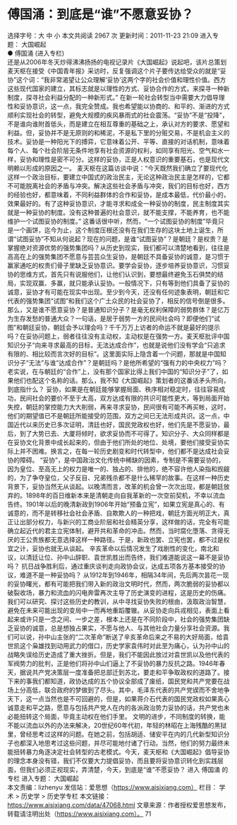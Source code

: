 # 傅国涌：到底是“谁”不愿意妥协？

选择字号：大 中 小   本文共阅读 2967 次 更新时间：2011-11-23 21:09
进入专题： 大国崛起  
● 傅国涌 (进入专栏)  
还是从2006年冬天炒得沸沸扬扬的电视记录片《大国崛起》说起吧，该片总策划麦天枢在接受《中国青年报》采访时，反复强调这个片子要传达给受众的就是“妥协”这个词：“我非常渴望让公众理解‘妥协’这两个字的社会价值和理性价值。西方这些现代国家的建立，其标志就是以理性的方式、妥协合作的方式，来探寻一种新制度，探寻社会利益分配的一种新形式。”
在新一轮社会转型当中需要大力倡导理性和妥协意识，这一点，我完全赞成。我也希望能以协商的、和平的、渐进的方式顺利实现社会的转型，避免大规模的疾风暴雨式的社会震荡。“妥协”不是“投降”，不是谁向谁附首低头，而是建立在相互尊重的基础之上，承认对方的要求、愿望和利益。但，妥协并不是无原则的和稀泥，不是私下里的分赃交易，不是机会主义的技术。妥协是一种阳光下的搏弈，它意味着公开、平等、直接的对话机制，意味着每个人、每个社会阶层无条件地享有社会资源的权利，如同享有阳光、空气和水一样，妥协和理性是密不可分。这样的妥协，正是人权意识的重要基石，也是现代文明赖以形成的原因之一。
麦天枢在这篇访谈中说：“今天既然我们确立了要现代化这样一个政治目标，要建立中国式的政治民主，无论这种政治民主是怎样的，它都不可能脱离社会的矛盾与冲突。解决这些社会矛盾与冲突，我们的目标也好，西方的经验也好，都意味着，不同利益群体的合作和妥协，是成本最低，代价最小的，效果最好的。有了这种妥协意识，才能寻求和成全一种妥协的制度，民主制度其实就是一种妥协的制度。没有这种普遍的社会意识，就不能支撑，不能养育，也不能维护一个试图妥协的制度。”
这番话很中听，然而，“一个试图妥协的制度”毕竟只是一个画饼，迄今为止，这个制度压根还没有在我们生存的这块土地上诞生，所谓“试图妥协”不知从何说起？现在的问题，是谁“试图妥协”？是朝廷？是权贵？是掌握绝对资源优势的强势集团吗？从历史到现实，我们都可以清楚地看到，往往是高高在上的强势集团不愿意与芸芸众生妥协，是朝廷不具备妥协的诚意，是习惯于赢家通吃的权贵们骨子里缺乏妥协意识。要学会妥协，逐步培养妥协意识，习惯妥协的思维方式，首先只有说服他们，让他们认识到，要想最终避免玉石俱焚的结局，实现双赢、多赢，就只能承认妥协。一般情况下，只有等到他们具备了妥协的诚意，妥协才有可能在现实中出现。至少到今天，还没有任何迹象表明，朝廷和它代表的强势集团“试图”和我们这个广土众民的社会妥协了，相反的信号倒是很多。
那么，又是谁不愿意妥协？是普通知识分子？是毫无权利保障的弱势群体？是亿万为生存发愁的普通大众？一句话，是居于弱势一方的民间社会吗？即便他们“试图”和朝廷妥协，朝廷会予以理会吗？千千万万上访者的命运不就是最好的提示吗？在妥协问题上，弱者往往没有主动权，主动权是在强势一方。麦天枢批评中国知识分子“向来寻求最高的目标，无法达成合作”，也就是说他们没有学会“只追求有限的、相比较而言次好的目标”。这里面实际上隐含着一个问题，那就是中国知识分子“无法”与谁“达成合作”？是朝廷吗？是他所希望的“强有力的中央权力”吗？老实说，在与朝廷的“合作”上，没有那个国家比得上我们中国的“知识分子”了，如果他们也配这个名称的话。那么，我不知《大国崛起》策划者的这番话矛头所向，到底指什么？
妥协，如果是在朝廷能够掌握局面、秩序相对稳定时，往往容易成功，民间社会的要价不至于太高，双方达成有限的共识可能性更大，等到局面开始失控，朝廷的掌控能力大大削弱，再来寻求妥协，民间很有可能不再买帐，这时，他们的期望值已不是朝廷所能接受的范围，双方之间已无法形成共识。这一点，中国近代以来历史已多次证明，清廷也好，国民党政权也好，他们先是不愿妥协，最后，到了大势已去、大厦将倾时，欲求妥协而不可得了。知识分子、大众同样都是在妥协文化背景中成长起来的，但由于他们所处的地位、处境，要他们接受妥协实际上并不困难。换言之，在每一轮历史剧变和时代转型中，他们都不是达成社会妥协的障碍。
“妥协”，是中国政治文化传统中稀缺的因素，专制是不需要妥协的，因为皇位、至高无上的权力是唯一的、独占的、排他的，绝不容许他人染指和觊觎的，为了争夺皇位，父子反目、兄弟残杀都不是什么稀罕的故事。在这样一种历史背景下，妥协当然无从谈起。以晚清而言，改革的机会曾一次次出现，都是朝廷放弃的。1898年的百日维新本来是清朝走向自我革新的一次空前契机，不幸以流血告终。1901年以后的晚清新政到1906年开始“预备立宪”，如果立宪是真心的、有诚意的，而不是转移社会社会矛盾、自欺欺人的一种把戏，朝廷方面光明正大，真正让出部分权力，与新兴的工商业阶层和社会精英分享，这样做的话，完全有可能确立起近代的君主立宪体制，避开共和革命的冲击。然而，当时腐化堕落、贪得无厌的王公贵族都无意选择这样一种路径。于是，新政也罢、立宪也罢，都不过是权宜之计，妥协也就无从谈起。
辛亥革命以后情况发生了戏剧性的变化，南北和议，以清廷让位、孙中山辞职、袁世凯胜出而告终，我们难道能说这一幕不是妥协吗？
抗日战争胜利后，通过重庆谈判走向政协会议，达成五项各方基本接受的协议，难道不是一种妥协吗？
从1912年到1946年，相隔34年间，先后两次昙花一现的妥协曙光，都有可能把我们带入新的政治文明时代，然而，两次脆弱的妥协都以破裂收场，暴力和流血的闪电奔雷再次主导了历史演变的进程，这是历史的伤痛。
我们可以研究、探讨这些历史的教训，从中寻找妥协失败的根由，汲取政治智慧，避免在未来可能出现的变局中一而再地重蹈覆辙。从妥协走向兵戎相见，表面上看起来或许只是一念之间、一步之差，根本上还是在不同阶段中，社会的强势集团缺乏妥协的诚意，总是想独占果实，不愿与他人、与其他社会力量分享社会资源。我们可以说，孙中山主张的“二次革命”断送了辛亥革命后来之不易的大好局面，给袁世凯这个枭雄找到动用武力的借口，历史学家袁伟时对此至为痛心，认为孙中山的战略失误给历史造成了重大挫折。但是，我们不能因此放过对袁世凯以及他代表的军阀势力的批判，正是他们将孙中山们逼上了不妥协的暴力反抗之路。1946年春天，据说共产党决策层一度准备把总部迁到苏北，要走和平争取政权的道路了。接下来的事我们都知道，政协达成的五个协议全部成了废纸，国民党和共产党要在战场上分高低，联合政府的梦做到了尽头。其中，毛泽东代表的共产党锲而不舍地争天下，这一点当然也是不可回避的，但是，如果蒋介石代表的国民党政权如果真心诚意走和平之路，愿意与包括共产党人在内的各派政治势力妥协的话，共产党也未必能扭转这个局面，毕竟主动权在他们手里。
文明的进步，不同制度的转换，能不能以流血以外的办法来解决，20世纪60年代初，年轻的林昭在上海残酷的黑狱里，曾经思考过这样的问题。在她之前，包括胡适、储安平在内的几代新型知识分子也都深入地思考过这些问题，并尽可能地付诸了行动。当然，他们的努力最终未能扭转暴力角逐决定社会转型的古老模式。今天，麦天枢和《大国崛起》倡导妥协的理念本身没有错，我们不仅要大力提倡妥协，而且要将妥协意识转化到实践层面，但我们必须正视现实，弄清楚，今天，到底是“谁”不愿妥协？
进入 傅国涌 的专栏     进入专题： 大国崛起  
本文责编：lizhenyu
发信站：爱思想（https://www.aisixiang.com）
栏目： 学术 > 历史学 > 历史学专栏
本文链接：https://www.aisixiang.com/data/47068.html
文章来源：作者授权爱思想发布，转载请注明出处（https://www.aisixiang.com）。
71